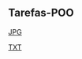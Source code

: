 ## Tarefas-POO
[JPG](https://luiscandidohonorio.github.io/Tarefas-POO/atividade180042.jpg)

[TXT](https://luiscandidohonorio.github.io/Tarefas-POO/atividaderetangulo.txt)
